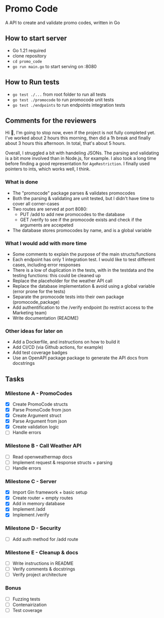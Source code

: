 # Promo Code

A API to create and validate promo codes, written in Go

## How to start server
- Go 1.21 required
- clone repository
- `cd promo_code`
- `go run main.go` to start serving on :8080

## How to Run tests
- `go test ./...` from root folder to run all tests
- `go test ./promocode` to run promocode unit tests
- `go test ./endpoints` to run endpoints integration tests

## Comments for the reviewers
Hi 👋, I'm going to stop now, even if the project is not fully completed yet. I've worked about 2 hours this morning, then did a 1h break and finally about 3 hours this afternoon. In total, that's about 5 hours.

Overall, I struggled a bit with handeling JSONs. The parsing and validating is a bit more involved than in Node.js, for example. I also took a long time before finding a good representation for `AgeRestriction`. I finally used pointers to ints, which works well, I think.

### What is done
- The "promocode" package parses & validates promocodes
- Both the parsing & validating are unit tested, but I didn't have time to cover all corner-cases
- Two routes are served at port 8080:
    - PUT /add to add new promocodes to the database
    - GET /verify to see if the promocode exists and check if the arguments are accepeted
- The database stores promocodes by name, and is a global variable

### What I would add with more time
- Some comments to explain the purpose of the main structs/functions
- Each endpoint has only 1 integration test. I would like to test different cases, including error responses
- There is a low of duplication in the tests, with in the testdata and the testing functions: this could be cleaned up
- Replace the placeholder for the weather API call
- Replace the database implementation & avoid using a global variable (error prone for the tests)
- Separate the promocode tests into their own package (promocode_package)
- Add authentification to the /verify endpoint (to restrict access to the Marketing team)
- Write documentation (README)

### Other ideas for later on
- Add a Dockerfile, and instructions on how to build it
- Add CI/CD (via Github actions, for example)
- Add test coverage badges
- Use an OpenAPI package package to generate the API docs from docstrings

## Tasks

### Milestone A - PromoCodes
- [x] Create PromoCode structs
- [x] Parse PromoCode from json
- [x] Create Argument struct
- [x] Parse Argument from json
- [x] Create validation logic
- [ ] Handle errors

### Milestone B - Call Weather API 
- [ ] Read openweathermap docs
- [ ] Implement request & response structs + parsing
- [ ] Handle errors

### Milestone C - Server
- [x] Import Gin framework + basic setup
- [x] Create router + empty routes
- [x] Add in memory database
- [x] Implement /add
- [x] Implement /verify

### Milestone D - Security
- [ ] Add auth method for /add route

### Milestone E - Cleanup & docs
- [ ] Write instructions in README
- [ ] Verify comments & docstrings
- [ ] Verify project architecture

### Bonus
- [ ] Fuzzing tests
- [ ] Contenairization
- [ ] Test coverage